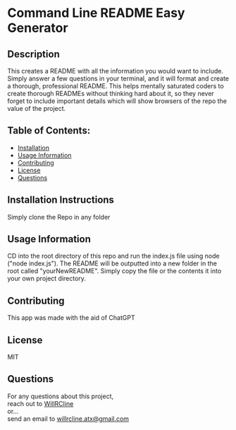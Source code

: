 # Command Line README Easy Generator

## Description
This creates a README with all the information you would want to include. Simply answer a few questions in your terminal, and it will format and create a thorough, professional README. This helps mentally saturated coders to create thorough READMEs without thinking hard about it, so they never forget to include important details which will show browsers of the repo the value of the project.
  
## Table of Contents:
* [Installation](#installation-instructions)
* [Usage Information](#usage-information)
* [Contributing](#contributing)
* [License](#license)
* [Questions](#questions)

## Installation Instructions
Simply clone the Repo in any folder
  
## Usage Information
CD into the root directory of this repo and run the index.js file using node ("node index.js"). The README will be outputted into a new folder in the root called "yourNewREADME". Simply copy the file or the contents it into your own project directory.

## Contributing
This app was made with the aid of ChatGPT

## License
MIT

## Questions
For any questions about this project,  
reach out to [WillRCline](https://github.com/WillRCline)  
or...  
send an email to willrcline.atx@gmail.com
